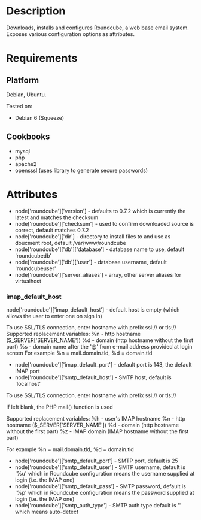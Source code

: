 
Description
===========

Downloads, installs and configures Roundcube, a web base email system. Exposes various configuration options as attributes.

Requirements
============

Platform
--------

Debian, Ubuntu.

Tested on: 

- Debian 6 (Squeeze)

Cookbooks
---------

- mysql
- php
- apache2
- opensssl (uses library to generate secure passwords)

Attributes
==========

- node['roundcube']['version'] - defaults to 0.7.2 which is currently the latest and matches the checksum
- node['roundcube']['checksum'] - used to confirm downloaded source is correct, default matches 0.7.2
- node['roundcube']['dir'] - directory to install files to and use as doucment root, default /var/www/roundcube
- node['roundcube']['db']['database'] - database name to use, default 'roundcubedb'
- node['roundcube']['db']['user'] - database username, default 'roundcubeuser'
- node['roundcube']['server_aliases'] - array, other server aliases for virtualhost

### imap_default_host

node['roundcube']['imap_default_host'] - default host is empty (which allows the user to enter one on sign in)

To use SSL/TLS connection, enter hostname with prefix ssl:// or tls://
Supported replacement variables:
 %n - http hostname ($_SERVER['SERVER_NAME'])
 %d - domain (http hostname without the first part)
 %s - domain name after the '@' from e-mail address provided at login screen
 For example %n = mail.domain.tld, %d = domain.tld

- node['roundcube']['imap_default_port'] - default port is 143, the default IMAP port
- node['roundcube']['smtp_default_host'] - SMTP host, default is 'localhost'

To use SSL/TLS connection, enter hostname with prefix ssl:// or tls://

If left blank, the PHP mail() function is used

Supported replacement variables:
%h - user's IMAP hostname
%n - http hostname ($_SERVER['SERVER_NAME'])
%d - domain (http hostname without the first part)
%z - IMAP domain (IMAP hostname without the first part)

For example %n = mail.domain.tld, %d = domain.tld

- node['roundcube']['smtp_default_port'] - SMTP port, default is 25
- node['roundcube']['smtp_default_user'] - SMTP username, default is '%u' which in Roundcube configuration means the username supplied at login (i.e. the IMAP one)
- node['roundcube']['smtp_default_pass'] - SMTP password, default is '%p' which in Roundcube configuration means the password supplied at login (i.e. the IMAP one)
- node['roundcube']['smtp_auth_type'] - SMTP auth type default is '' which means auto-detect 
